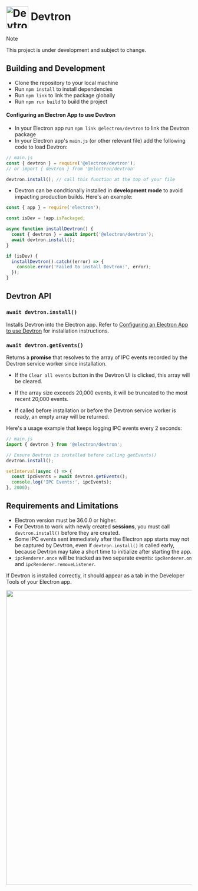 # <img src="https://cloud.githubusercontent.com/assets/378023/15063285/cf554e40-1383-11e6-9b9c-45d381b03f9f.png" width="60px" align="center" alt="Devtron icon"> Devtron

> [!NOTE]
> This project is under development and subject to change.

## Building and Development

- Clone the repository to your local machine
- Run `npm install` to install dependencies
- Run `npm link` to link the package globally
- Run `npm run build` to build the project

#### Configuring an Electron App to use Devtron

- In your Electron app run `npm link @electron/devtron` to link the Devtron package
- In your Electron app's `main.js` (or other relevant file) add the following code to load Devtron:

```js
// main.js
const { devtron } = require('@electron/devtron');
// or import { devtron } from '@electron/devtron'

devtron.install(); // call this function at the top of your file
```

- Devtron can be conditionally installed in **development mode** to avoid impacting production builds. Here's an example:

```js
const { app } = require('electron');

const isDev = !app.isPackaged;

async function installDevtron() {
  const { devtron } = await import('@electron/devtron');
  await devtron.install();
}

if (isDev) {
  installDevtron().catch((error) => {
    console.error('Failed to install Devtron:', error);
  });
}
```

## Devtron API

### `await devtron.install()`

Installs Devtron into the Electron app. Refer to [Configuring an Electron App to use Devtron](#configuring-an-electron-app-to-use-devtron) for installation instructions.

### `await devtron.getEvents()`

Returns a **promise** that resolves to the array of IPC events recorded by the Devtron service worker since installation.

- If the `Clear all events` button in the Devtron UI is clicked, this array will be cleared.

- If the array size exceeds 20,000 events, it will be truncated to the most recent 20,000 events.
- If called before installation or before the Devtron service worker is ready, an empty array will be returned.

Here's a usage example that keeps logging IPC events every 2 seconds:

```js
// main.js
import { devtron } from '@electron/devtron';

// Ensure Devtron is installed before calling getEvents()
devtron.install();

setInterval(async () => {
  const ipcEvents = await devtron.getEvents();
  console.log('IPC Events:', ipcEvents);
}, 2000);
```

## Requirements and Limitations

- Electron version must be 36.0.0 or higher.
- For Devtron to work with newly created **sessions**, you must call `devtron.install()` before they are created.
- Some IPC events sent immediately after the Electron app starts may not be captured by Devtron, even if `devtron.install()` is called early, because Devtron may take a short time to initialize after starting the app.
- `ipcRenderer.once` will be tracked as two separate events: `ipcRenderer.on` and `ipcRenderer.removeListener`.

If Devtron is installed correctly, it should appear as a tab in the Developer Tools of your Electron app.

<img src="https://github.com/user-attachments/assets/0f278b54-50fe-4116-9317-9c1525bf872b" width="800">
